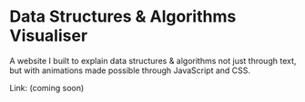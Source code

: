 # Data Structures & Algorithms Visualiser

A website I built to explain data structures & algorithms not just through text, but with animations made possible through JavaScript and CSS.

Link: (coming soon)